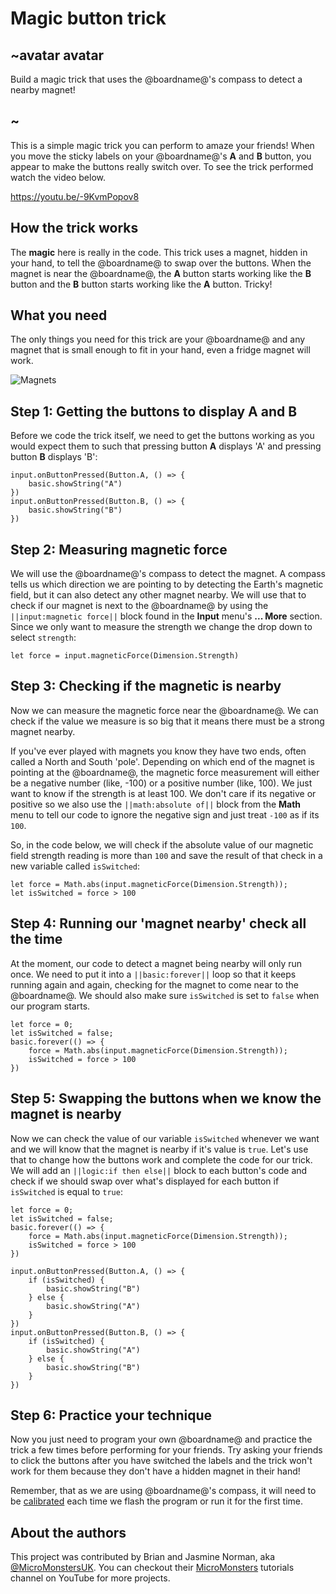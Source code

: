 # Magic button trick 

## ~avatar avatar

Build a magic trick that uses the @boardname@'s compass to detect a nearby magnet!

## ~

This is a simple magic trick you can perform to amaze your friends! When you move the sticky labels on your @boardname@'s **A** and **B** button, you appear to make the buttons really switch over. To see the trick performed watch the video below.

https://youtu.be/-9KvmPopov8

## How the trick works

The **magic** here is really in the code. This trick uses a magnet, hidden in your hand, to tell the @boardname@ to swap over the buttons. When the magnet is near the @boardname@, the **A** button starts working like the **B** button and the **B** button starts working like the **A** button. Tricky!

## What you need

The only things you need for this trick are your @boardname@ and any magnet that is small enough to fit in your hand, even a fridge magnet will work.

![](/static/mb/projects/magic-button-trick/magnets.jpg "Magnets")

## Step 1: Getting the buttons to display **A** and **B**

Before we code the trick itself, we need to get the buttons working as you would expect them to such that pressing button **A** displays 'A' and pressing button **B** displays 'B':

```blocks
input.onButtonPressed(Button.A, () => {
    basic.showString("A")
})
input.onButtonPressed(Button.B, () => {
    basic.showString("B")
})
```

## Step 2: Measuring magnetic force

We will use the @boardname@'s compass to detect the magnet. A compass tells us which direction we are pointing to by detecting the Earth's magnetic field, but it can also detect any other magnet nearby. We will use that to check if our magnet is next to the @boardname@ by using the ``||input:magnetic force||`` block found in the **Input** menu's **... More** section. Since we only want to measure the strength we change the drop down to select `strength`:

```block
let force = input.magneticForce(Dimension.Strength)
```

## Step 3: Checking if the magnetic is nearby

Now we can measure the magnetic force near the @boardname@. We can check if the value we measure is so big that it means there must be a strong magnet nearby. 

If you've ever played with magnets you know they have two ends, often called a North and South 'pole'. Depending on which end of the magnet is pointing at the @boardname@, the magnetic force measurement will either be a negative number (like, -100) or a positive number (like, 100). We just want to know if the strength is at least 100. We don't care if its negative or positive so we also use the ``||math:absolute of||`` block from the **Math** menu to tell our code to ignore the negative sign and just treat `-100` as if its `100`.

So, in the code below, we will check if the absolute value of our magnetic field strength reading is more than `100` and save the result of that check in a new variable called ``isSwitched``:

```blocks
let force = Math.abs(input.magneticForce(Dimension.Strength));
let isSwitched = force > 100
```
## Step 4: Running our 'magnet nearby' check all the time

At the moment, our code to detect a magnet being nearby will only run once. We need to put it into a ``||basic:forever||`` loop so that it keeps running again and again, checking for the magnet to come near to the @boardname@. We should also make sure ``isSwitched`` is set to `false` when our program starts.

```blocks
let force = 0;
let isSwitched = false;
basic.forever(() => {
    force = Math.abs(input.magneticForce(Dimension.Strength));
    isSwitched = force > 100
})
```

## Step 5: Swapping the buttons when we know the magnet is nearby

Now we can check the value of our variable ``isSwitched`` whenever we want and we will know that the magnet is nearby if it's value is `true`. Let's use that to change how the buttons work and complete the code for our trick. We will add an ``||logic:if then else||`` block to each button's code and check if we should swap over what's displayed for each button if ``isSwitched`` is equal to `true`:

```blocks
let force = 0;
let isSwitched = false;
basic.forever(() => {
    force = Math.abs(input.magneticForce(Dimension.Strength));
    isSwitched = force > 100
})

input.onButtonPressed(Button.A, () => {
    if (isSwitched) {
        basic.showString("B")
    } else {
        basic.showString("A")
    }
})
input.onButtonPressed(Button.B, () => {
    if (isSwitched) {
        basic.showString("A")
    } else {
        basic.showString("B")
    }
})
```

## Step 6: Practice your technique

Now you just need to program your own @boardname@ and practice the trick a few times before performing for your friends. Try asking your friends to click the buttons after you have switched the labels and the trick won't work for them because they don't have a hidden magnet in their hand!

Remember, that as we are using @boardname@'s compass, it will need to be [calibrated](https://support.microbit.org/support/solutions/articles/19000008874-calibrating-the-micro-bit-compass-what-does-it-mean-when-the-micro-bit-says-draw-a-circle-or-tilt) each time we flash the program or run it for the first time.

## About the authors

This project was contributed by Brian and Jasmine Norman, aka [@MicroMonstersUK](https://twitter.com/MicroMonstersUK). You can checkout their [MicroMonsters](https://www.youtube.com/channel/UCK2DviDexh_Er2QYZerZyZQ) tutorials channel on YouTube for more projects.
